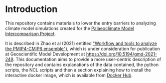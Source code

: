 # Introduction

This repository contains materials to lower the entry barriers to analyzing climate model simulations created for the [Palaeoclimate Model Intercomparison Project](https://pmip.lsce.ipsl.fr/). 

It is described in Zhao et al (2021) entitled ["Workflow and tools to analyze the PMIP4-CMIP6 ensemble"](https://doi.org/10.5194/gmd-2021-249)), which is under consideration for publication at Geoscientific Model Development at <https://doi.org/10.5194/gmd-2021-249>. This documentation aims to provide a more user-centric description of the repository and contains explanations of the data contained, the python scripts, the NCL scripts and then a section explaining how to install the interactive docker image, which is available from [Docker Hub](https://hub.docker.com/r/chrisbrierley/testing-pmip4_past2future).